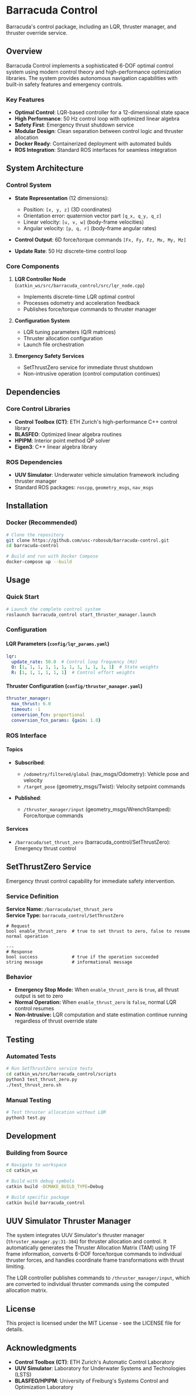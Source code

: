 # Barracuda Control

Barracuda's control package, including an LQR, thruster manager, and thruster override service.

## Overview

Barracuda Control implements a sophisticated 6-DOF optimal control system using modern control theory and high-performance optimization libraries. The system provides autonomous navigation capabilities with built-in safety features and emergency controls.

### Key Features

- **Optimal Control**: LQR-based controller for a 12-dimensional state space
- **High Performance**: 50 Hz control loop with optimized linear algebra
- **Safety First**: Emergency thrust shutdown service
- **Modular Design**: Clean separation between control logic and thruster allocation
- **Docker Ready**: Containerized deployment with automated builds
- **ROS Integration**: Standard ROS interfaces for seamless integration

## System Architecture

### Control System
- **State Representation** (12 dimensions):
  - Position: `[x, y, z]` (3D coordinates)
  - Orientation error: quaternion vector part `[q_x, q_y, q_z]`
  - Linear velocity: `[u, v, w]` (body-frame velocities)
  - Angular velocity: `[p, q, r]` (body-frame angular rates)

- **Control Output**: 6D force/torque commands `[Fx, Fy, Fz, Mx, My, Mz]`
- **Update Rate**: 50 Hz discrete-time control loop

### Core Components

1. **LQR Controller Node** (`catkin_ws/src/barracuda_control/src/lqr_node.cpp`)
   - Implements discrete-time LQR optimal control
   - Processes odometry and acceleration feedback
   - Publishes force/torque commands to thruster manager

2. **Configuration System**
   - LQR tuning parameters (Q/R matrices)
   - Thruster allocation configuration
   - Launch file orchestration

3. **Emergency Safety Services**
   - SetThrustZero service for immediate thrust shutdown
   - Non-intrusive operation (control computation continues)

## Dependencies

### Core Control Libraries
- **Control Toolbox (CT)**: ETH Zurich's high-performance C++ control library
- **BLASFEO**: Optimized linear algebra routines
- **HPIPM**: Interior point method QP solver
- **Eigen3**: C++ linear algebra library

### ROS Dependencies
- **UUV Simulator**: Underwater vehicle simulation framework including thruster manager
- Standard ROS packages: `roscpp`, `geometry_msgs`, `nav_msgs`

## Installation

### Docker (Recommended)

```bash
# Clone the repository
git clone https://github.com/usc-robosub/barracuda-control.git
cd barracuda-control

# Build and run with Docker Compose
docker-compose up --build
```


## Usage

### Quick Start

```bash
# Launch the complete control system
roslaunch barracuda_control start_thruster_manager.launch
```

### Configuration

#### LQR Parameters (`config/lqr_params.yaml`)
```yaml
lqr:
  update_rate: 50.0  # Control loop frequency (Hz)
  Q: [1, 1, 1, 1, 1, 1, 1, 1, 1, 1, 1, 1]  # State weights
  R: [1, 1, 1, 1, 1, 1]  # Control effort weights
```

#### Thruster Configuration (`config/thruster_manager.yaml`)
```yaml
thruster_manager:
  max_thrust: 6.0
  timeout: -1
  conversion_fcn: proportional
  conversion_fcn_params: {gain: 1.0}
```

### ROS Interface

#### Topics
- **Subscribed**:
  - `/odometry/filtered/global` (nav_msgs/Odometry): Vehicle pose and velocity
  - `/target_pose` (geometry_msgs/Twist): Velocity setpoint commands

- **Published**:
  - `/thruster_manager/input` (geometry_msgs/WrenchStamped): Force/torque commands

#### Services
- `/barracuda/set_thrust_zero` (barracuda_control/SetThrustZero): Emergency thrust control

## SetThrustZero Service

Emergency thrust control capability for immediate safety intervention.

### Service Definition

**Service Name:** `/barracuda/set_thrust_zero`  
**Service Type:** `barracuda_control/SetThrustZero`

```
# Request
bool enable_thrust_zero  # true to set thrust to zero, false to resume normal operation

---
# Response
bool success             # true if the operation succeeded
string message           # informational message
```

### Behavior

- **Emergency Stop Mode:** When `enable_thrust_zero` is `true`, all thrust output is set to zero
- **Normal Operation:** When `enable_thrust_zero` is `false`, normal LQR control resumes
- **Non-Intrusive:** LQR computation and state estimation continue running regardless of thrust override state

## Testing

### Automated Tests
```bash
# Run SetThrustZero service tests
cd catkin_ws/src/barracuda_control/scripts
python3 test_thrust_zero.py
./test_thrust_zero.sh
```

### Manual Testing
```bash
# Test thruster allocation without LQR
python3 test.py
```

## Development

### Building from Source
```bash
# Navigate to workspace
cd catkin_ws

# Build with debug symbols
catkin build -DCMAKE_BUILD_TYPE=Debug

# Build specific package
catkin build barracuda_control
```

## UUV Simulator Thruster Manager

The system integrates UUV Simulator's thruster manager (`thruster_manager.py:31-384`) for thruster allocation and control. It automatically generates the Thruster Allocation Matrix (TAM) using TF frame information, converts 6-DOF force/torque commands to individual thruster forces, and handles coordinate frame transformations with thrust limiting.

The LQR controller publishes commands to `/thruster_manager/input`, which are converted to individual thruster commands using the computed allocation matrix.

## License

This project is licensed under the MIT License - see the LICENSE file for details.

## Acknowledgments

- **Control Toolbox (CT)**: ETH Zurich's Automatic Control Laboratory
- **UUV Simulator**: Laboratory for Underwater Systems and Technologies (LSTS)
- **BLASFEO/HPIPM**: University of Freiburg's Systems Control and Optimization Laboratory
